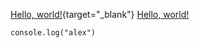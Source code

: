 [Hello, world!](http://example.com/){target="_blank"}
<a href="http://example.com/" target="_blank">Hello, world!</a>
```
console.log("alex")
```
